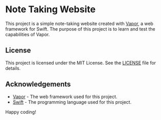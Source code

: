 # Note Taking Website

This project is a simple note-taking website created with [Vapor](https://vapor.codes/), a web framework for Swift. The purpose of this project is to learn and test the capabilities of Vapor.


## License

This project is licensed under the MIT License. See the [LICENSE](LICENSE) file for details.

## Acknowledgements

- [Vapor](https://vapor.codes/) - The web framework used for this project.
- [Swift](https://swift.org/) - The programming language used for this project.

Happy coding!